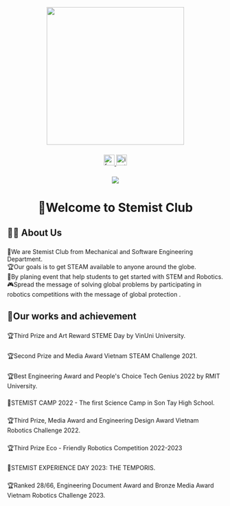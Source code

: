 <div align="center">
  <img height="320" src="https://i.imgur.com/jZZsDe8.jpeg"  />
</div>

###

<div align="center">
  <a href="https://www.facebook.com/stemistclub" target="_blank">
    <img src="https://img.shields.io/static/v1?message=Facebook&logo=facebook&label=&color=1877F2&logoColor=white&labelColor=&style=for-the-badge" height="25" alt="facebook logo"  />
  </a>
  <a href="https://www.instagram.com/stemistclub/" target="_blank">
    <img src="https://img.shields.io/static/v1?message=Instagram&logo=instagram&label=&color=E4405F&logoColor=white&labelColor=&style=for-the-badge" height="25" alt="instagram logo"  />
  </a>
</div>

###

<div align="center">
  <img src="https://visitor-badge.laobi.icu/badge?page_id=stemistclub.stemistclub&"  />
</div>

###

<h1 align="center">👋Welcome to Stemist Club</h1>

###

<h2 align="left">👩‍💻  About Us</h2>

###

<p align="left">🪪We are Stemist Club from Mechanical and Software Engineering Department. <br>🏆Our goals is to get STEAM available to anyone around the globe. <br>📖By planing event that help students to get started with STEM and Robotics. <br>🎮Spread the message of solving global problems by participating in robotics competitions with the message of global protection .</p>

###

<h2 align="left">🏅Our works and achievement</h2>

###

<p align="left">🏆Third Prize and Art Reward STEME Day by VinUni University.</p>

###

<p align="left">🏆Second Prize and Media Award Vietnam STEAM Challenge 2021.</p>

###

<p align="left">🏆Best Engineering Award and People's Choice Tech Genius 2022 by RMIT University.</p>

###

<p align="left">📆STEMIST CAMP 2022 - The first Science Camp in Son Tay High School.</p>

###

<p align="left">🏆Third Prize, Media Award and Engineering Design Award Vietnam Robotics Challenge 2022.</p>

###

<p align="left">🏆Third Prize Eco - Friendly Robotics Competition 2022-2023</p>

###

<p align="left">📆STEMIST EXPERIENCE DAY 2023: THE TEMPORIS.</p>

###

<p align="left">🏆Ranked 28/66, Engineering Document Award and Bronze Media Award Vietnam Robotics Challenge 2023.</p>

###
